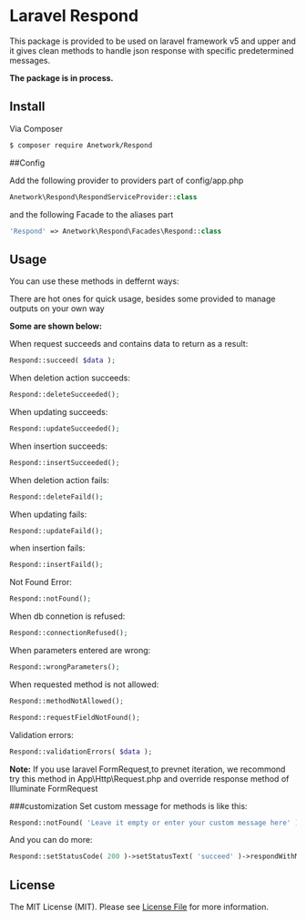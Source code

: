 # Laravel Respond

This package is provided to be used on laravel framework v5 and upper and it gives clean methods to handle json response with specific predetermined messages.

**The package is in process.**

## Install

Via Composer

``` bash
$ composer require Anetwork/Respond
```

##Config

Add the following provider to providers part of config/app.php
``` php
Anetwork\Respond\RespondServiceProvider::class
```

and the following Facade to the aliases part 
``` php
'Respond' => Anetwork\Respond\Facades\Respond::class
```

## Usage

You can use these methods in deffernt ways:

There are hot ones for quick usage, besides some provided to manage outputs on your own way

**Some are shown below:**


When request succeeds and contains data to return as a result:
``` php
Respond::succeed( $data );
```

When deletion action succeeds:
``` php
Respond::deleteSucceeded();
```

When updating succeeds:
``` php
Respond::updateSucceeded();
```

When insertion succeeds:
``` php
Respond::insertSucceeded();
```

When deletion action fails:
``` php
Respond::deleteFaild();
```

When updating fails:
``` php
Respond::updateFaild();
```

when insertion fails:
``` php
Respond::insertFaild();
```

Not Found Error:
``` php
Respond::notFound();
```

When db connetion is refused:
``` php
Respond::connectionRefused();
```

When parameters entered are wrong:
``` php
Respond::wrongParameters();
```

When requested method is not allowed:
``` php
Respond::methodNotAllowed();
```

``` php
Respond::requestFieldNotFound();
```

Validation errors:
``` php
Respond::validationErrors( $data );
```
**Note:** If you use laravel FormRequest,to prevnet iteration, we recommond try this method in App\Http\Request.php and override response method of Illuminate FormRequest

###customization
Set custom message for methods is like this:
``` php
Respond::notFound( 'Leave it empty or enter your custom message here' );
```

And you can do more:
``` php
Respond::setStatusCode( 200 )->setStatusText( 'succeed' )->respondWithMessage( 'Your custom message' );
```

## License

The MIT License (MIT). Please see [License File](LICENSE.md) for more information.